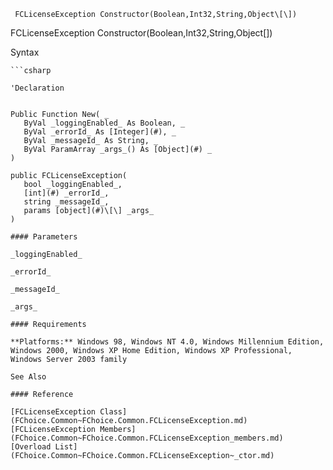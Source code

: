 ﻿     FCLicenseException Constructor(Boolean,Int32,String,Object\[\])                                                   

FCLicenseException Constructor(Boolean,Int32,String,Object\[\])

Syntax

```vbnet
```csharp

'Declaration
 

Public Function New( _
   ByVal _loggingEnabled_ As Boolean, _
   ByVal _errorId_ As [Integer](#), _
   ByVal _messageId_ As String, _
   ByVal ParamArray _args_() As [Object](#) _
)

public FCLicenseException( 
   bool _loggingEnabled_,
   [int](#) _errorId_,
   string _messageId_,
   params [object](#)\[\] _args_
)

#### Parameters

_loggingEnabled_

_errorId_

_messageId_

_args_

#### Requirements

**Platforms:** Windows 98, Windows NT 4.0, Windows Millennium Edition, Windows 2000, Windows XP Home Edition, Windows XP Professional, Windows Server 2003 family

See Also

#### Reference

[FCLicenseException Class](FChoice.Common~FChoice.Common.FCLicenseException.md)  
[FCLicenseException Members](FChoice.Common~FChoice.Common.FCLicenseException_members.md)  
[Overload List](FChoice.Common~FChoice.Common.FCLicenseException~_ctor.md)